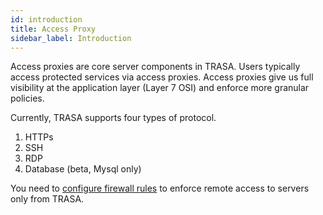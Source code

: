 ```yaml
---
id: introduction
title: Access Proxy
sidebar_label: Introduction
---
```


Access proxies are core server components in TRASA. Users typically access protected services via access proxies.
Access proxies give us full visibility at the application layer (Layer 7 OSI) and enforce more granular policies.

Currently, TRASA supports four types of protocol.

1. HTTPs
2. SSH
3. RDP
4. Database (beta, Mysql only)

You need to [configure firewall rules](../install/initial-setup.md#5-configuring-network-firewall--optional-recommended) to enforce remote access to servers only from TRASA.
